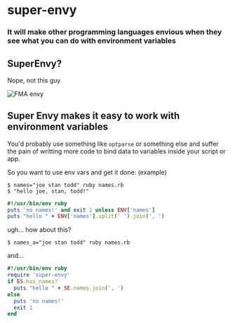 super-envy
==========

### It will make other programming languages envious when they see what you can do with environment variables


## SuperEnvy?

Nope, not this guy

![FMA envy](http://f.cl.ly/items/2n3m0O2v0A1x1N2T0r2B/Image%202012.04.29%2021:12:21.png)


## Super Envy makes it easy to work with environment variables

You'd probably use something like `optparse` or something else and suffer
the pain of  writting more code to bind data to variables inside your script
or app.

So you want to use env vars and get it done:
(example)

    $ names="joe stan todd" ruby names.rb
    $ "hello joe, stan, todd!"


```ruby
#!/usr/bin/env ruby
puts 'no names!' and exit 1 unless ENV['names']
puts "hello " + ENV['names'].split(' ').join(', ')
```

ugh... how about this?

    $ names_a="joe stan todd" ruby names.rb


and...

```ruby
#!/usr/bin/env ruby
require 'super-envy'
if ES.has_names?
  puts "hello " + SE.names.join(', ')
else
  puts 'no names!'
  exit 1
end

```
